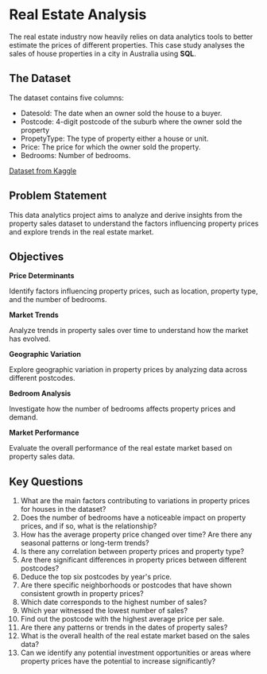 # Real Estate Analysis

The real estate industry now heavily relies on data analytics tools to better estimate the prices of different properties. This case study analyses the sales of house properties in a city in Australia using **SQL**.

## The Dataset
The dataset contains five columns:
+ Datesold: The date when an owner sold the house to a buyer.
+ Postcode: 4-digit postcode of the suburb where the owner sold the property
+ PropetyType: The type of property either a house or unit.
+ Price: The price for which the owner sold the property.
+ Bedrooms: Number of bedrooms.
  
[Dataset from Kaggle](https://www.kaggle.com/datasets/htagholdings/property-sales)

## Problem Statement

This data analytics project aims to analyze and derive insights from the property sales dataset  to  understand the factors influencing property prices and explore trends in the real estate market.

## Objectives
 **Price Determinants**
 
 Identify  factors influencing property prices, such as location, property type, and the number of bedrooms.

**Market Trends**

Analyze trends in property sales over time to understand how the market has evolved.

**Geographic Variation**

Explore geographic variation in property prices by analyzing data across different postcodes.

 **Bedroom Analysis**

 Investigate how the number of bedrooms affects property prices and demand.

 **Market Performance**
 
 Evaluate the overall performance of the real estate market based on property sales data.

## Key Questions

1. What are the main factors contributing to variations in property prices for houses in the dataset?
2. Does the number of bedrooms have a noticeable impact on property prices, and if so, what is the relationship?
3. How has the average property price changed over time? Are there any seasonal patterns or long-term trends?
4. Is there any correlation between property prices and property type?
5. Are there significant differences in property prices between different postcodes?
6. Deduce the top six postcodes by year's price.
7. Are there  specific neighborhoods or postcodes that have shown consistent growth in property prices?
8. Which date corresponds to the highest number of sales?
9. Which year witnessed the lowest number of sales?
10. Find out the postcode with the highest average price per sale.
11. Are there any patterns or trends in the dates of property sales?
12. What is the overall health of the real estate market based on the sales data?
13. Can we identify any potential investment opportunities or areas where property prices have the potential to increase significantly?
